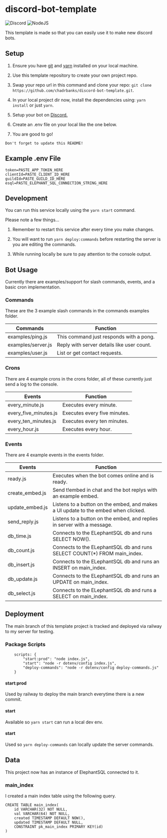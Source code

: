 # discord-bot-template

![Discord](https://img.shields.io/badge/Discord-%235865F2.svg?style=for-the-badge&logo=discord&logoColor=white)
![NodeJS](https://img.shields.io/badge/node.js-6DA55F?style=for-the-badge&logo=node.js&logoColor=white)

This template is made so that you can easily use it to make new discord bots.


## Setup

1. Ensure you have [git](https://git-scm.com) and [yarn](https://yarnpkg.com) installed on your local machine.

2. Use this template repository to create your own project repo.

3. Swap your repo url in this command and clone your repo: `git clone https://github.com/chadrbanks/discord-bot-template.git`.

4. In your local project dir now, install the dependencies using: `yarn install` or just `yarn`.

5. Setup your bot on [Discord.](https://discordjs.guide/preparations/setting-up-a-bot-application.html)

6. Create an .env file on your local like the one below.

7. You are good to go!

```
Don't forget to update this README!
```

## Example .env File

```
token=PASTE_APP_TOKEN_HERE
clientId=PASTE_CLIENT_ID_HERE
guildId=PASTE_GUILD_ID_HERE
esql=PASTE_ELEPHANT_SQL_CONNECTION_STRING_HERE
```

## Development

You can run this service locally using the `yarn start` command.

Please note a few things...

1. Remember to restart this service after every time you make changes.

2. You will want to run `yarn deploy:commands` before restarting the server is you are editing the commands.

3. While running locally be sure to pay attention to the console output.


## Bot Usage

Currently there are examples/support for slash commands, events, and a basic cron implementation.

### Commands

These are the 3 example slash commands in the commands examples folder.

| Commands            | Function                                   |
| --------------------| ------------------------------------------ |
| examples/ping.js    | This command just responds with a pong.    |
| examples/server.js  | Reply with server details like user count. |
| examples/user.js    | List or get contact requests.              |

### Crons

There are 4 example crons in the crons folder, all of these currently just send a log to the console.

| Events                | Function                     |
| --------------------- | ---------------------------- |
| every_minute.js       | Executes every minute.       |
| every_five_minutes.js | Executes every five minutes. |
| every_ten_minutes.js  | Executes every ten minutes.  |
| every_hour.js         | Executes every hour.         |

### Events

There are 4 example events in the events folder.

| Events          | Function                                                                           |
| --------------- | ---------------------------------------------------------------------------------- |
| ready.js        | Executes when the bot comes online and is ready.                                   |
| create_embed.js | Send t!embed in chat and the bot replys with an example embed.                     |
| update_embed.js | Listens to a button on the embed, and makes a UI update to the embed when clicked. |
| send_reply.js   | Listens to a button on the embed, and replies in server with a message.            |
| db_time.js      | Connects to the ELephantSQL db and runs SELECT NOW().                              |
| db_count.js     | Connects to the ELephantSQL db and runs SELECT COUNT(*) FROM main_index.           |
| db_insert.js    | Connects to the ELephantSQL db and runs an INSERT on main_index.                   |
| db_update.js    | Connects to the ELephantSQL db and runs an UPDATE on main_index.                   |
| db_select.js    | Connects to the ELephantSQL db and runs a SELECT on main_index.                    |

## Deployment

The main branch of this template project is tracked and deployed via railway to my server for testing.

### Package Scripts
```
    scripts: {
        "start:prod": "node index.js",
        "start": "node -r dotenv/config index.js",
        "deploy-commands": "node -r dotenv/config deploy-commands.js"
    }
```


#### start:prod

Used by railway to deploy the main branch everytime there is a new commit.

#### start

Available so `yarn start` can run a local dev env.

#### start

Used so `yarn deploy-commands` can locally update the server commands.

## Data

This project now has an instance of ElephantSQL connected to it.

### main_index

I created a main index table using the following query.

```
CREATE TABLE main_index( 
    id VARCHAR(32) NOT NULL,
    val VARCHAR(64) NOT NULL,
    created TIMESTAMP DEFAULT NOW(),
    updated TIMESTAMP DEFAULT NULL,
    CONSTRAINT pk_main_index PRIMARY KEY(id)
)
```